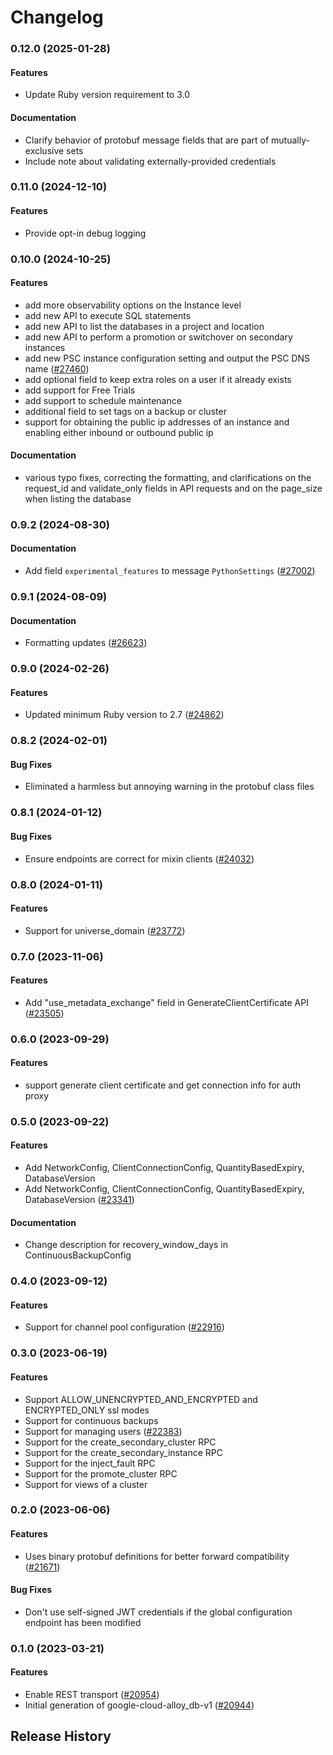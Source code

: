 # Changelog

### 0.12.0 (2025-01-28)

#### Features

* Update Ruby version requirement to 3.0 
#### Documentation

* Clarify behavior of protobuf message fields that are part of mutually-exclusive sets 
* Include note about validating externally-provided credentials 

### 0.11.0 (2024-12-10)

#### Features

* Provide opt-in debug logging 

### 0.10.0 (2024-10-25)

#### Features

* add more observability options on the Instance level 
* add new API to execute SQL statements 
* add new API to list the databases in a project and location 
* add new API to perform a promotion or switchover on secondary instances 
* add new PSC instance configuration setting and output the PSC DNS name ([#27460](https://github.com/googleapis/google-cloud-ruby/issues/27460)) 
* add optional field to keep extra roles on a user if it already exists 
* add support for Free Trials 
* add support to schedule maintenance 
* additional field to set tags on a backup or cluster 
* support for obtaining the public ip addresses of an instance and enabling either inbound or outbound public ip 
#### Documentation

* various typo fixes, correcting the formatting, and clarifications on the request_id and validate_only fields in API requests and on the page_size when listing the database 

### 0.9.2 (2024-08-30)

#### Documentation

* Add field `experimental_features` to message `PythonSettings` ([#27002](https://github.com/googleapis/google-cloud-ruby/issues/27002)) 

### 0.9.1 (2024-08-09)

#### Documentation

* Formatting updates ([#26623](https://github.com/googleapis/google-cloud-ruby/issues/26623)) 

### 0.9.0 (2024-02-26)

#### Features

* Updated minimum Ruby version to 2.7 ([#24862](https://github.com/googleapis/google-cloud-ruby/issues/24862)) 

### 0.8.2 (2024-02-01)

#### Bug Fixes

* Eliminated a harmless but annoying warning in the protobuf class files 

### 0.8.1 (2024-01-12)

#### Bug Fixes

* Ensure endpoints are correct for mixin clients ([#24032](https://github.com/googleapis/google-cloud-ruby/issues/24032)) 

### 0.8.0 (2024-01-11)

#### Features

* Support for universe_domain ([#23772](https://github.com/googleapis/google-cloud-ruby/issues/23772)) 

### 0.7.0 (2023-11-06)

#### Features

* Add "use_metadata_exchange" field in GenerateClientCertificate API ([#23505](https://github.com/googleapis/google-cloud-ruby/issues/23505)) 

### 0.6.0 (2023-09-29)

#### Features

* support generate client certificate and get connection info for auth proxy 

### 0.5.0 (2023-09-22)

#### Features

* Add NetworkConfig, ClientConnectionConfig, QuantityBasedExpiry, DatabaseVersion 
* Add NetworkConfig, ClientConnectionConfig, QuantityBasedExpiry, DatabaseVersion ([#23341](https://github.com/googleapis/google-cloud-ruby/issues/23341)) 
#### Documentation

* Change description for recovery_window_days in ContinuousBackupConfig 

### 0.4.0 (2023-09-12)

#### Features

* Support for channel pool configuration ([#22916](https://github.com/googleapis/google-cloud-ruby/issues/22916)) 

### 0.3.0 (2023-06-19)

#### Features

* Support ALLOW_UNENCRYPTED_AND_ENCRYPTED and ENCRYPTED_ONLY ssl modes 
* Support for continuous backups 
* Support for managing users ([#22383](https://github.com/googleapis/google-cloud-ruby/issues/22383)) 
* Support for the create_secondary_cluster RPC 
* Support for the create_secondary_instance RPC 
* Support for the inject_fault RPC 
* Support for the promote_cluster RPC 
* Support for views of a cluster 

### 0.2.0 (2023-06-06)

#### Features

* Uses binary protobuf definitions for better forward compatibility ([#21671](https://github.com/googleapis/google-cloud-ruby/issues/21671)) 
#### Bug Fixes

* Don't use self-signed JWT credentials if the global configuration endpoint has been modified 

### 0.1.0 (2023-03-21)

#### Features

* Enable REST transport ([#20954](https://github.com/googleapis/google-cloud-ruby/issues/20954)) 
* Initial generation of google-cloud-alloy_db-v1 ([#20944](https://github.com/googleapis/google-cloud-ruby/issues/20944)) 

## Release History
